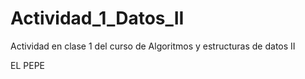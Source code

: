 # Actividad_1_Datos_II
Actividad en clase 1 del curso de Algoritmos y estructuras de datos II


EL PEPE